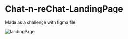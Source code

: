 # Chat-n-reChat-LandingPage
Made as a challenge with figma file.

![landingPage](https://user-images.githubusercontent.com/24496846/207707533-0f340f7d-2b5b-4dc0-9f8a-0993d8daf53c.gif)
